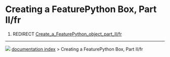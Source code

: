 # Creating a FeaturePython Box, Part II/fr
1.  REDIRECT [Create_a\_FeaturePython_object_part_II/fr](Create_a_FeaturePython_object_part_II/fr.md)



---
![](images/Button_right.svg) [documentation index](../README.md) > Creating a FeaturePython Box, Part II/fr
